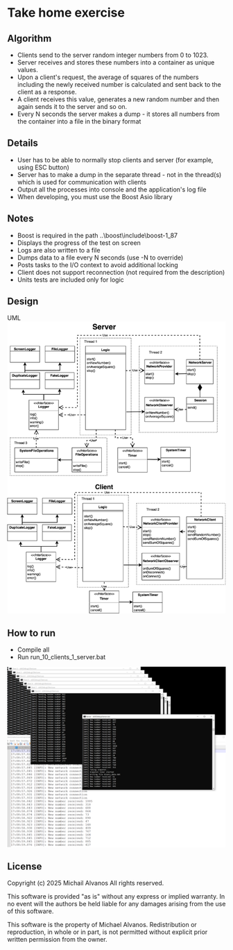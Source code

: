 # Take home exercise

## Algorithm

* Clients send to the server random integer numbers from 0 to 1023.
* Server receives and stores these numbers into a container as unique values.
* Upon a client's request, the average of squares of the numbers including the newly received number is
calculated and sent back to the client as a response.
* A client receives this value, generates a new random number and then again sends it to the server and so
on.
* Every N seconds the server makes a dump - it stores all numbers from the container into a file in the binary
format

## Details
* User has to be able to normally stop clients and server (for example, using ESC button)
* Server has to make a dump in the separate thread - not in the thread(s) which is used for communication
with clients
* Output all the processes into console and the application's log file
* When developing, you must use the Boost Asio library

## Notes
* Boost is required in the path ..\boost\include\boost-1_87
* Displays the progress of the test on screen
* Logs are also written to a file
* Dumps data to a file every N seconds (use -N <value> to override)
* Posts tasks to the I/O context to avoid additional locking
* Client does not support reconnection (not required from the description)
* Units tests are included only for logic

## Design
UML
![UML Diagram.](/UML/design.drawio.svg)

## How to run

* Compile all
* Run run_10_clients_1_server.bat

![Screenshot of a comment on a GitHub issue showing an image, added in the Markdown, of an Octocat smiling and raising a tentacle.](/images/Capture.PNG)


## License

Copyright (c) 2025 Michail Alvanos All rights reserved.

This software is provided "as is" without any express or implied
warranty. In no event will the authors be held liable for any damages
arising from the use of this software.

This software is the property of Michael Alvanos.
Redistribution or reproduction, in whole or in part, is not permitted
without explicit prior written permission from the owner.